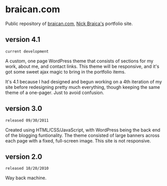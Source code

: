 braican.com
===========
Public repository of [braican.com](http://braican.com), [Nick Braica's](http://twitter.com/braican) portfolio site. 

## version 4.1
`current development`

A custom, one page WordPress theme that consists of sections for my work, about me, and contact links. This theme will be responsive, and it's got some sweet ajax magic to bring in the portfolio items.

It's 4.1 because I had designed and begun working on a 4th iteration of my site before redesigning pretty much everything, though keeping the same theme of a one-pager. Just to avoid confusion.

## version 3.0
`released 09/30/2011`

Created using HTML/CSS/JavaScript, with WordPress being the back end of the blogging funtionality. The theme consisted of large banners across each page with a fixed, full-screen image. This site is not responsive.

## version 2.0
`released 10/20/2010`

Way back machine.